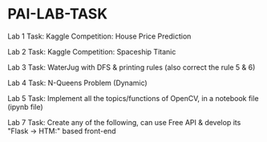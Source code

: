 # PAI-LAB-TASK
Lab 1
Task: Kaggle Competition: House Price Prediction

Lab 2
Task: Kaggle Competition: Spaceship Titanic

Lab 3
Task: WaterJug with DFS & printing rules (also correct the rule 5 & 6)

Lab 4
Task: N-Queens Problem (Dynamic)

Lab 5
Task: Implement all the topics/functions of OpenCV, in a notebook file (ipynb file)

Lab 7 
Task: Create any of the following, can use Free API & develop its "Flask -> HTM:" based front-end
